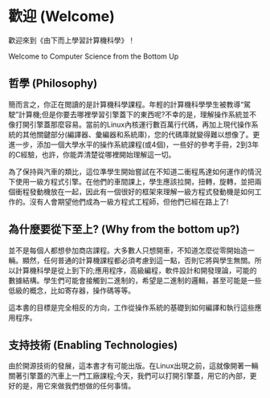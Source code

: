 # 歡迎 (Welcome)

歡迎來到《由下而上學習計算機科學》！

Welcome to Computer Science from the Bottom Up

## 哲學 (Philosophy)

簡而言之，你正在閲讀的是計算機科學課程。年輕的計算機科學學生被教導“駕駛”計算機;但是你要去哪裡學習引擎蓋下的東西呢?不幸的是，理解操作系統並不像打開引擎蓋那麼容易。當前的Linux內核運行數百萬行代碼，再加上現代操作系統的其他關鍵部分(編譯器、彙編器和系統庫)，您的代碼庫就變得難以想像了。更進一步，添加一個大學水平的操作系統課程(或4個)，一些好的參考手冊，2到3年的C經驗，也許，你能弄清楚從哪裡開始理解這一切。

<!--
In a nutshell, what you are reading is intended to be a shop class for computer science. Young computer science students are taught to "drive" the computer; but where do you go to learn what is under the hood? Trying to understand the operating system is unfortunately not as easy as just opening the bonnet. The current Linux kernel runs into the millions of lines of code, add to that the other critical parts of a modern operating system (the compiler, assembler and system libraries) and your code base becomes unimaginable. Further still, add a University level operating systems course (or four), some good reference manuals, two or three years of C experience and, just maybe, you might be able to figure out where to start looking to make sense of it all.
-->

為了保持與汽車的類比，這位準學生開始嘗試在不知道二衝程馬達如何運作的情況下使用一級方程式引擎。在他們的車間課上，學生應該拉開，扭轉，旋轉，並把兩個衝程發動機放在一起，因此有一個很好的框架來理解一級方程式發動機是如何工作的。沒有人會期望他們成為一級方程式工程師，但他們已經在路上了!

<!--
To keep with the car analogy, the prospective student is starting out trying to work on a Formula One engine without ever knowing how a two stroke motor operates. During their shop class the student should pull apart, twist, turn and put back together that two stroke motor, and consequentially have a pretty good framework for understanding just how the Formula One engine works. Nobody will expect them to be a Formula One engineer, but they are well on their way!
-->

## 為什麼要從下至上? (Why from the bottom up?)

並不是每個人都想參加商店課程。大多數人只想開車，不知道怎麼從零開始造一輛。顯然，任何普通的計算機課程都必須考慮到這一點，否則它將與學生無關。所以計算機科學是從上到下的;應用程序，高級編程，軟件設計和開發理論，可能的數據結構。學生們可能會接觸到二進制的，希望是二進制的邏輯，甚至可能是一些低級的概念，比如寄存器，操作碼等等。

<!--
Not everyone wants to attend shop class. Most people only want to drive the car, not know how to build one from scratch. Obviously any general computing curriculum has to take this into account else it won't be relevant to its students. So computer science is taught from the "top down"; applications, high level programming, software design and development theory, possibly data structures. Students will probably be exposed to binary, hopefully binary logic, possibly even some low level concepts such as registers, opcodes and the like at a superficial level.
-->

這本書的目標是完全相反的方向，工作從操作系統的基礎到如何編譯和執行這些應用程序。

<!--
This book aims to move in completely the opposite direction, working from operating systems fundamentals through to how those applications are complied and executed.
-->

## 支持技術 (Enabling Technologies)

由於開源技術的發展，這本書才有可能出版。在Linux出現之前，這就像開著一輛關著引擎蓋的汽車上一門工廠課程;今天，我們可以打開引擎蓋，用它的內部，更好的是，用它來做我們想做的任何事情。

<!--
This book is only possible thanks to the development of Open Source technologies. Before Linux it was like taking a shop course with a car that had its bonnet welded shut; today we are in a position to open that bonnet, poke around with the insides and, better still, take that engine and use it to do whatever we want.

-->